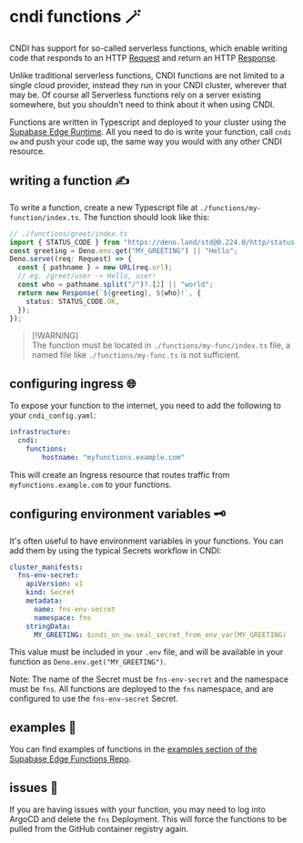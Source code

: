 # cndi functions 🪄

CNDI has support for so-called serverless functions, which enable writing code
that responds to an HTTP
[Request](https://developer.mozilla.org/en-US/docs/Web/API/Request) and return
an HTTP [Response](https://developer.mozilla.org/en-US/docs/Web/API/Response).

Unlike traditional serverless functions, CNDI functions are not limited to a
single cloud provider, instead they run in your CNDI cluster, wherever that may
be. Of course all Serverless functions rely on a server existing somewhere, but
you shouldn't need to think about it when using CNDI.

Functions are written in Typescript and deployed to your cluster using the
[Supabase Edge Runtime](https://github.com/supabase/edge-runtime). All you need
to do is write your function, call `cndi ow` and push your code up, the same way
you would with any other CNDI resource.

## writing a function ✍️

To write a function, create a new Typescript file at
`./functions/my-function/index.ts`. The function should look like this:

```typescript
// ./functions/greet/index.ts
import { STATUS_CODE } from "https://deno.land/std@0.224.0/http/status.ts";
const greeting = Deno.env.get("MY_GREETING") || "Hello";
Deno.serve((req: Request) => {
  const { pathname } = new URL(req.url);
  // eg. /greet/user -> Hello, user!
  const who = pathname.split("/")?.[2] || "world";
  return new Response(`${greeting}, ${who}!`, {
    status: STATUS_CODE.OK,
  });
});
```

> [!WARNING]\
> The function must be located in `./functions/my-func/index.ts` file, a named
> file like `./functions/my-func.ts` is not sufficient.

## configuring ingress 🌐

To expose your function to the internet, you need to add the following to your
`cndi_config.yaml`:

```yaml
infrastructure:
  cndi:
    functions:
        hostname: "myfunctions.example.com"
```

This will create an Ingress resource that routes traffic from
`myfunctions.example.com` to your functions.

## configuring environment variables 🗝

It️'s often useful to have environment variables in your functions. You can add
them by using the typical Secrets workflow in CNDI:

```yaml
cluster_manifests:
  fns-env-secret:
    apiVersion: v1
    kind: Secret
    metadata:
      name: fns-env-secret
      namespace: fns
    stringData:
      MY_GREETING: $cndi_on_ow.seal_secret_from_env_var(MY_GREETING)
```

This value must be included in your `.env` file, and will be available in your
function as `Deno.env.get("MY_GREETING")`.

Note: The name of the Secret must be `fns-env-secret` and the namespace must be
`fns`. All functions are deployed to the `fns` namespace, and are configured to
use the `fns-env-secret` Secret.

## examples 🛒

You can find examples of functions in the
[examples section of the Supabase Edge Functions Repo](https://github.com/supabase/edge-runtime/tree/main/examples).

## issues 🐛

If you are having issues with your function, you may need to log into ArgoCD and
delete the `fns` Deployment. This will force the functions to be pulled from the
GitHub container registry again.
